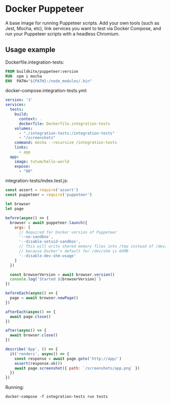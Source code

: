 # Docker Puppeteer

A base image for running Puppeteer scripts. Add your own tools (such as Jest, Mocha, etc), link services you want to test via Docker Compose, and run your Puppeteer scripts with a headless Chromium.

## Usage example

Dockerfile.integration-tests:

```Dockerfile
FROM buildkite/puppeteer:version
RUN  npm i mocha
ENV  PATH="${PATH}:/node_modules/.bin"
```

docker-compose.integration-tests.yml:

```yml
version: '3'
services:
  tests:
    build:
      context: .
      dockerfile: Dockerfile.integration-tests
    volumes:
      - "./integration-tests:/integration-tests"
      - "/screenshots"
    command: mocha --recursive /integration-tests
    links:
      - app
  app:
    image: tutum/hello-world
    expose:
      - "80"
```

integration-tests/index.test.js:

```js
const assert = require('assert')
const puppeteer = require('puppeteer')

let browser
let page

before(async() => {
  browser = await puppeteer.launch({
    args: [
      // Required for Docker version of Puppeteer
      '--no-sandbox',
      '--disable-setuid-sandbox',
      // This will write shared memory files into /tmp instead of /dev/shm,
      // because Docker’s default for /dev/shm is 64MB
      '--disable-dev-shm-usage'
    ]
  })

  const browserVersion = await browser.version()
  console.log(`Started ${browserVersion}`)
})

beforeEach(async() => {
  page = await browser.newPage()
})

afterEach(async() => {
  await page.close()
})

after(async() => {
  await browser.close()
})

describe('App', () => {
  it('renders', async() => {
    const response = await page.goto('http://app/')
    assert(response.ok())
    await page.screenshot({ path: `/screenshots/app.png` })
  })
})
```

Running:

```
docker-compose -f integration-tests run tests
```
